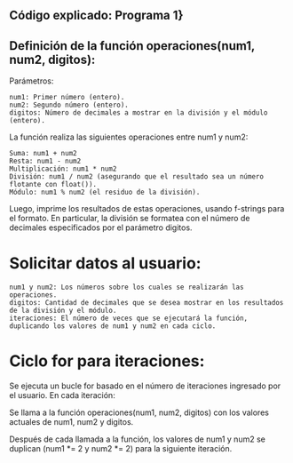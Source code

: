 ## Código explicado: Programa 1}
## Definición de la función operaciones(num1, num2, digitos):

Parámetros:
```
num1: Primer número (entero).
num2: Segundo número (entero).
digitos: Número de decimales a mostrar en la división y el módulo (entero).
```

La función realiza las siguientes operaciones entre num1 y num2:
```
Suma: num1 + num2
Resta: num1 - num2
Multiplicación: num1 * num2
División: num1 / num2 (asegurando que el resultado sea un número flotante con float()).
Módulo: num1 % num2 (el residuo de la división).
```

Luego, imprime los resultados de estas operaciones, usando f-strings para el formato. En particular, la división se formatea con el número de decimales especificados por el parámetro digitos.

# Solicitar datos al usuario:
```
num1 y num2: Los números sobre los cuales se realizarán las operaciones.
digitos: Cantidad de decimales que se desea mostrar en los resultados de la división y el módulo.
iteraciones: El número de veces que se ejecutará la función, duplicando los valores de num1 y num2 en cada ciclo.
```
# Ciclo for para iteraciones:
Se ejecuta un bucle for basado en el número de iteraciones ingresado por el usuario. En cada iteración:


Se llama a la función operaciones(num1, num2, digitos) con los valores actuales de num1, num2 y digitos.


Después de cada llamada a la función, los valores de num1 y num2 se duplican (num1 *= 2 y num2 *= 2) para la siguiente iteración.
